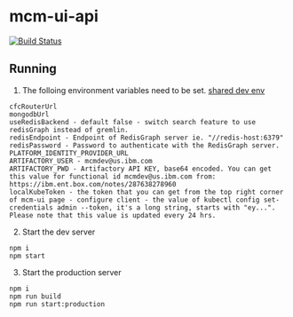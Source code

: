 # mcm-ui-api
[![Build Status](https://travis.ibm.com/IBMPrivateCloud/mcm-ui-api.svg?token=FQtRyxd2oucrshZSEEqZ&branch=master)](https://travis.ibm.com/IBMPrivateCloud/mcm-ui-api)

## Running
1. The folloing environment variables need to be set. [shared dev env](https://ibm.ent.box.com/notes/291748731101)
```
cfcRouterUrl
mongodbUrl
useRedisBackend - default false - switch search feature to use redisGraph instead of gremlin.
redisEndpoint - Endpoint of RedisGraph server ie. "//redis-host:6379"
redisPassword - Password to authenticate with the RedisGraph server.
PLATFORM_IDENTITY_PROVIDER_URL
ARTIFACTORY_USER - mcmdev@us.ibm.com
ARTIFACTORY_PWD - Artifactory API KEY, base64 encoded. You can get this value for functional id mcmdev@us.ibm.com from: https://ibm.ent.box.com/notes/287638278960
localKubeToken - the token that you can get from the top right corner of mcm-ui page - configure client - the value of kubectl config set-credentials admin --token, it's a long string, starts with "ey...". Please note that this value is updated every 24 hrs.
```
2. Start the dev server
```
npm i
npm start
```
3. Start the production server
```
npm i
npm run build
npm run start:production
```
